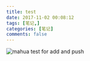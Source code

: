 ```yaml
---
title: test
date: 2017-11-02 00:08:12
tags: [笔记,]
categories: [笔记]
comments: false
---
```

![mahua](https://i.loli.net/2017/10/20/59e958907d2d2.jpg)
test for add and push
<!--more-->